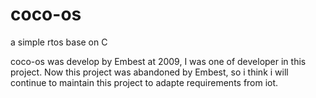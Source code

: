 # coco-os
a simple rtos base on C

coco-os was develop by Embest at 2009, I was one of developer in this project. Now this project was abandoned by Embest, so i think i will continue to maintain this project to adapte requirements from iot.

